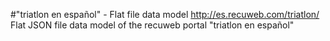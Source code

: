 #"triatlon en español" - Flat file data model
http://es.recuweb.com/triatlon/
Flat JSON file data model of the recuweb portal "triatlon en español"
